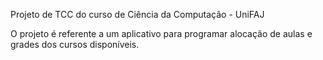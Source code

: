Projeto de TCC do curso de Ciência da Computação - UniFAJ

O projeto é referente a um aplicativo para programar alocação de aulas e grades dos cursos disponíveis.
